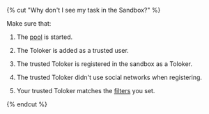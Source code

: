 {% cut "Why don't I see my task in the Sandbox?" %}

Make sure that:

1. The [pool](../../../../glossary.md#pool) is started.

1. The Toloker is added as a trusted user.

1. The trusted Toloker is registered in the sandbox as a Toloker.

1. The trusted Toloker didn't use social networks when registering.

1. Your trusted Toloker matches the [filters](../../../../glossary.md#filters) you set.

{% endcut %}